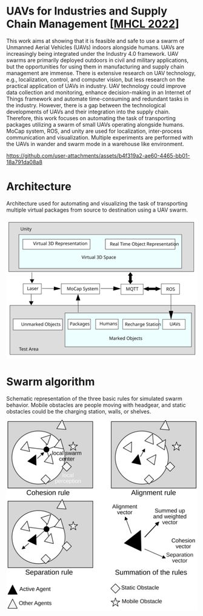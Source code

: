 # UAVs for Industries and Supply Chain Management [[MHCL 2022](https://arxiv.org/abs/2212.03346)]

This work aims at showing that it is feasible and safe to use a swarm of Unmanned Aerial Vehicles (UAVs) indoors alongside humans. UAVs are increasingly being integrated under the Industry 4.0 framework. 
UAV swarms are primarily deployed outdoors in civil and military applications, but the opportunities for using them in manufacturing and supply chain management are immense. There is extensive research on 
UAV technology, e.g., localization, control, and computer vision, but less research on the practical application of UAVs in industry. UAV technology could improve data collection and monitoring,
enhance decision-making in an Internet of Things framework and automate time-consuming and redundant tasks in the industry. However, there is a gap between the technological developments of UAVs and their 
integration into the supply chain. Therefore, this work focuses on automating the task of transporting packages utilizing a swarm of small UAVs operating alongside humans. MoCap system, ROS, and unity are used 
for localization, inter-process communication and visualization. Multiple experiments are performed with the UAVs in wander and swarm mode in a warehouse like environment.

https://github.com/user-attachments/assets/b4f319a2-ae60-4465-bb01-18a791da08a8

# Architecture
Architecture used for automating and visualizing the
task of transporting multiple virtual packages from source to destination
using a UAV swarm. 

<p align="center">
  <img src="media/architecture.svg" width = "650" />  
</p>

# Swarm algorithm
 Schematic representation of the three basic rules for
simulated swarm behavior. Mobile obstacles are people
moving with headgear, and static obstacles could be the charging
station, walls, or shelves.
<p align="center">
  <img src="media/swarm_rules.svg" width = "650" />  
</p>
